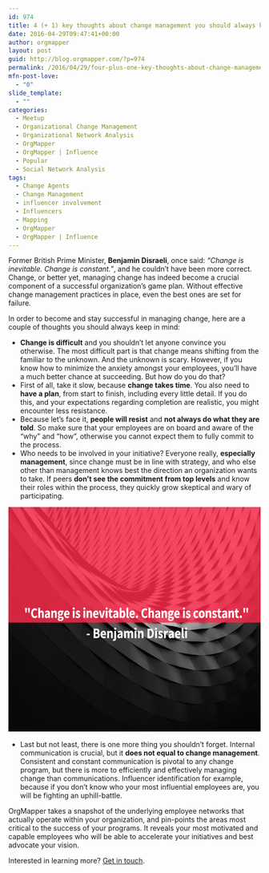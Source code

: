 ```yaml
---
id: 974
title: 4 (+ 1) key thoughts about change management you should always keep in mind
date: 2016-04-29T09:47:41+00:00
author: orgmapper
layout: post
guid: http://blog.orgmapper.com/?p=974
permalink: /2016/04/29/four-plus-one-key-thoughts-about-change-management-you-should-always-keep-in-mind/
mfn-post-love:
  - "0"
slide_template:
  - ""
categories:
  - Meetup
  - Organizational Change Management
  - Organizational Network Analysis
  - OrgMapper
  - OrgMapper | Influence
  - Popular
  - Social Network Analysis
tags:
  - Change Agents
  - Change Management
  - influencer involvement
  - Influencers
  - Mapping
  - OrgMapper
  - OrgMapper | Influence
---
```

Former British Prime Minister, **Benjamin Disraeli**, once said: _&#8220;Change is inevitable. Change is constant.&#8221;_, and he couldn&#8217;t have been more correct. Change, or better yet, managing change has indeed become a crucial component of a successful organization&#8217;s game plan. Without effective change management practices in place, even the best ones are set for failure.

In order to become and stay successful in managing change, here are a couple of thoughts you should always keep in mind:

  * **Change is difficult** and you shouldn&#8217;t let anyone convince you otherwise. The most difficult part is that change means shifting from the familiar to the unknown. And the unknown is scary. However, if you know how to minimize the anxiety amongst your employees, you&#8217;ll have a much better chance at succeeding. But how do you do that?
  * First of all, take it slow, because **change takes time**. You also need to **have a plan**, from start to finish, including every little detail. If you do this, and your expectations regarding completion are realistic, you might encounter less resistance.
  * Because let&#8217;s face it, **people will resist** and **not always do what they are told**. So make sure that your employees are on board and aware of the &#8220;why&#8221; and &#8220;how&#8221;, otherwise you cannot expect them to fully commit to the process.
  * Who needs to be involved in your initiative? Everyone really, **especially management**, since change must be in line with strategy, and who else other than management knows best the direction an organization wants to take. If peers **don&#8217;t see the commitment from top levels** and know their roles within the process, they quickly grow skeptical and wary of participating.

<img class="wp-image-977 aligncenter" src="/images/2016/04/ChangeQuote-1024x768.png" alt="Change is inevitable" width="597" height="448" />

  * Last but not least, there is one more thing you shouldn&#8217;t forget. Internal communication is crucial, but it **does not equal to change management**. Consistent and constant communication is pivotal to any change program, but there is more to efficiently and effectively managing change than communications. Influencer identification for example, because if you don&#8217;t know who your most influential employees are, you will be fighting an uphill-battle.

OrgMapper takes a snapshot of the underlying employee networks that actually operate within your organization, and pin-points the areas most critical to the success of your programs. It reveals your most motivated and capable employees who will be able to accelerate your initiatives and best advocate your vision.

Interested in learning more? [Get in touch](http://orgmapper.com/influence/#influform).